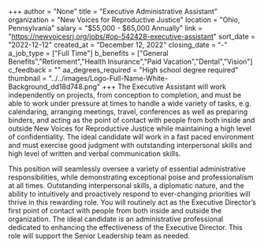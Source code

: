 +++
author = "None"
title = "Executive Administrative Assistant"
organization = "New Voices for Reproductive Justice"
location = "Ohio, Pennsylvania"
salary = "$55,000 - $65,000 Annually"
link = "https://newvoicesrj.org/jobs/#op-542428-executive-assistant"
sort_date = "2022-12-12"
created_at = "December 12, 2022"
closing_date = "-"
a_job_type = ["Full Time"]
b_benefits = ["General Benefits","Retirement","Health Insurance","Paid Vacation","Dental","Vision"]
c_feedback = ""
aa_degrees_required = "High school degree required"
thumbnail = "../../images/Logo-Full-Name-White-Background_dd18d748.png"
+++
The Executive Assistant will work independently on projects, from conception to completion, and must be able to work under pressure at times to handle a wide variety of tasks, e.g. calendaring, arranging meetings, travel, conferences as well as preparing binders, and acting as the point of contact with people from both inside and outside New Voices for Reproductive Justice while maintaining a high level of confidentiality. The ideal candidate will work in a fast paced environment and must exercise good judgment with outstanding interpersonal skills and high level of written and verbal communication skills.

This position will seamlessly oversee a variety of essential administrative responsibilities, while demonstrating exceptional poise and professionalism at all times. Outstanding interpersonal skills, a diplomatic nature, and the ability to intuitively and proactively respond to ever-changing priorities will thrive in this rewarding role. You will routinely act as the Executive Director’s first point of contact with people from both inside and outside the organization. The ideal candidate is an administrative professional dedicated to enhancing the effectiveness of the Executive Director. This role will support the Senior Leadership team as needed.